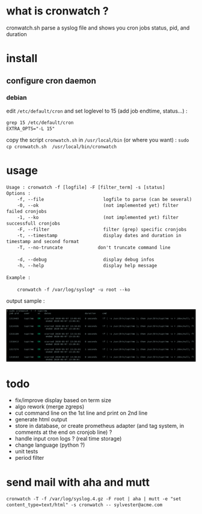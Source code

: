 # what is cronwatch ?

cronwatch.sh parse a syslog file and shows you cron jobs status, pid, and duration

# install

## configure cron daemon

### debian

edit `/etc/default/cron` and set loglevel to 15 (add job endtime, status...) :

```
grep 15 /etc/default/cron
EXTRA_OPTS="-L 15"
```

copy the script `cronwatch.sh` in `/usr/local/bin` (or where you want) : `sudo cp cronwatch.sh  /usr/local/bin/cronwatch`

# usage

```
Usage : cronwatch -f [logfile] -F [filter_term] -s [status]
Options :
    -f, --file                      logfile to parse (can be several)
    -0, --ok                        (not implemented yet) filter failed cronjobs
    -1, --ko                        (not implemented yet) filter successfull cronjobs
    -F, --filter                    filter (grep) specific cronjobs
    -t, --timestamp                 display dates and duration in timestamp and second format
    -T, --no-truncate             don't truncate command line

    -d, --debug                     display debug infos
    -h, --help                      display help message

Example :

    cronwatch -f /var/log/syslog* -u root --ko
```

output sample :

![output sample](output_sample.png)

# todo

- fix/improve display based on term size
- algo rework (merge zgreps)
- cut command line on the 1st line and print on 2nd line
- generate html output
- store in database, or create prometheus adapter (and tag system, in comments at the end on cronjob line) ?
- handle input cron logs ? (real time storage)
- change language (python ?)
- unit tests
- period filter

# send mail with aha and mutt

```
cronwatch -T -f /var/log/syslog.4.gz -F root | aha | mutt -e "set content_type=text/html" -s cronwatch -- sylvester@acme.com
```
